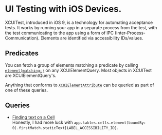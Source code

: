 # UI Testing with iOS Devices.

XCUITest, introduced in iOS 9, is a technology for automating acceptance tests. It works by running your app in a separate process from the test, with the test communicating to the app using a form of IPC (Inter-Process-Communication). Elements are identified via accessibility IDs/values.

## Predicates

You can fetch a group of elements matching a predicate by calling [`element(matching:)`](https://developer.apple.com/documentation/xctest/xcuielementquery/1500768-element) on any XCUIElementQuery. Most objects in XCUITest are XCUIElementQuery's.

Anything that conforms to [`XCUIElementAttribute`](https://developer.apple.com/documentation/xctest/xcuielementattributes) can be queried as part of one of these queries.

## Queries

- [Finding text on a Cell](https://shoptimizerapp.wordpress.com/2017/01/15/conveniently-finding-uitableviewcells-in-xcuitest/)  
  Honestly, I had more luck with `app.tables.cells.element(boundBy: 0).firstMatch.staticText[LABEL_ACCESSIBILITY_ID]`.
